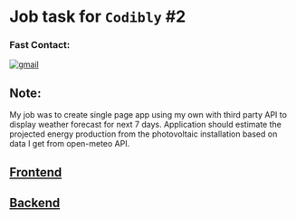 # Job task for `Codibly` #2

### Fast Contact: 
[![gmail](https://img.shields.io/badge/mail-D14836?style=for-the-badge&logo=Gmail&logoColor=white)](mailto:michalhaj.kontakt@gmail.com)

## Note:
My job was to create single page app using my own with third party API to display weather forecast for next 7 days. Application should estimate the projected energy production from the photovoltaic installation based on data I get from open-meteo API.
    
## [Frontend](frontend/README.md) 
                                  
## [Backend](backend/README.md) 
